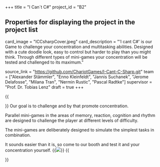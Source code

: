 +++
title = "I Can´t C#"
project_id = "B2"

## Properties for displaying the project in the project list
card_image = "ICCsharpCover.jpeg"
card_description = "'I cant C#' is our Game to challenge your concentration and multitasking abilities. Designed with a cute doodle look, easy to control but harder to play than you might think. Through different types of mini-games your concentration will be tested and challenged to its maximum."

source_link = "https://github.com/ChariotGames/I-Cant-C-Sharp.git"
team = ["Alexander Stämmler", "Enno Kleinfeldt", "Jannis Suchanek", "Jerome Delafosse", "Milana Tran", "Nermin Rustic", "Pascal Radtke"]
supervisor = "Prof. Dr. Tobias Lenz"
draft = true
+++

{{<section title="Our Goal">}}
Our goal is to challenge and by that promote concentration.

Parallel mini-games in the areas of memory, reaction, cognition and rhythm are designed to challenge the player at different levels of difficulty.

The mini-games are deliberately designed to simulate the simplest tasks in combination.

It sounds easier than it is, so come to our booth and test it and your concentration yourself.
{{<image src="ICCsharpCover.jpeg">}}
{{</section>}}